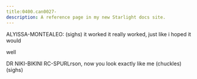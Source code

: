 ```yaml
---
title:0400.can0027-
description: A reference page in my new Starlight docs site.
---
```


ALYISSA-MONTEALEO: (sighs) it worked
 it really worked, just like i hoped it would
 
well


 DR
 NIKI-BIKINI RC-SPURLrson, now you look exactly like me
 (chuckles) (sighs) 
